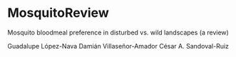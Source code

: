 # MosquitoReview
Mosquito bloodmeal preference in disturbed vs. wild landscapes (a review)

Guadalupe López-Nava
Damián Villaseñor-Amador
César A. Sandoval-Ruiz
